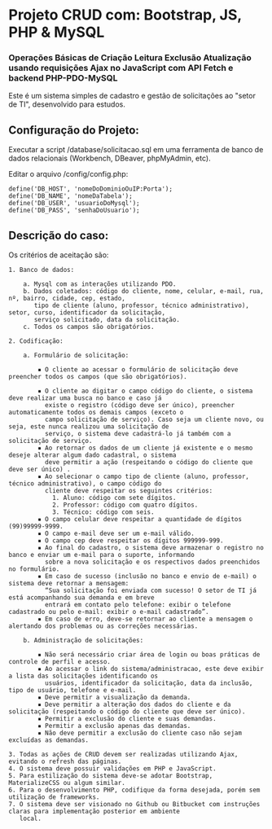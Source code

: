# **Projeto CRUD com: Bootstrap, JS, PHP & MySQL**

### **Operações Básicas de Criação Leitura Exclusão Atualização usando requisições Ajax no JavaScript com API Fetch e backend PHP-PDO-MySQL**

Este é um sistema simples de cadastro e gestão de solicitações ao "setor de TI", desenvolvido para estudos.


## **Configuração do Projeto:**

Executar a script /database/solicitacao.sql em uma ferramenta de banco de dados relacionais (Workbench, DBeaver, phpMyAdmin, etc).

Editar o arquivo /config/config.php:
    
    define('DB_HOST', 'nomeDoDominioOuIP:Porta');
    define('DB_NAME', 'nomeDaTabela');
    define('DB_USER', 'usuarioDoMysql');
    define('DB_PASS', 'senhaDoUsuario');    
 
## **Descrição do caso:**

Os critérios de aceitação são:

    1. Banco de dados: 
    
        a. Mysql com as interações utilizando PDO.
        b. Dados coletados: código do cliente, nome, celular, e-mail, rua, nº, bairro, cidade, cep, estado, 
           tipo de cliente (aluno, professor, técnico administrativo), setor, curso, identificador da solicitação, 
           serviço solicitado, data da solicitação.
        c. Todos os campos são obrigatórios.

    2. Codificação:

        a. Formulário de solicitação:

            ▪ O cliente ao acessar o formulário de solicitação deve preencher todos os campos (que são obrigatórios).

            ▪ O cliente ao digitar o campo código do cliente, o sistema deve realizar uma busca no banco e caso já 
              existe o registro (código deve ser único), preencher automaticamente todos os demais campos (exceto o 
              campo solicitação de serviço). Caso seja um cliente novo, ou seja, este nunca realizou uma solicitação de 
              serviço, o sistema deve cadastrá-lo já também com a solicitação de serviço.
            ▪ Ao retornar os dados de um cliente já existente e o mesmo deseje alterar algum dado cadastral, o sistema 
              deve permitir a ação (respeitando o código do cliente que deve ser único) .
            ▪ Ao selecionar o campo tipo de cliente (aluno, professor, técnico administrativo), o campo código do 
              cliente deve respeitar os seguintes critérios:
                1. Aluno: código com sete dígitos.
                2. Professor: código com quatro dígitos.
                3. Técnico: código com seis.   
            ▪ O campo celular deve respeitar a quantidade de dígitos (99)99999-9999.
            ▪ O campo e-mail deve ser um e-mail válido.
            ▪ O campo cep deve respeitar os dígitos 999999-999.
            ▪ Ao final do cadastro, o sistema deve armazenar o registro no banco e enviar um e-mail para o suporte, informando
              sobre a nova solicitação e os respectivos dados preenchidos no formulário.
            ▪ Em caso de sucesso (inclusão no banco e envio de e-mail) o sistema deve retornar a mensagem: 
              “Sua solicitação foi enviada com sucesso! O setor de TI já está acompanhando sua demanda e em breve 
              entrará em contato pelo telefone: exibir o telefone cadastrado ou pelo e-mail: exibir o e-mail cadastrado”.
            ▪ Em caso de erro, deve-se retornar ao cliente a mensagem o alertando dos problemas ou as correções necessárias.
            
        b. Administração de solicitações:
        
            ▪ Não será necessário criar área de login ou boas práticas de controle de perfil e acesso. 
            ▪ Ao acessar o link do sistema/administracao, este deve exibir a lista das solicitações identificando os 
              usuários, identificador da solicitação, data da inclusão, tipo de usuário, telefone e e-mail.
            ▪ Deve permitir a visualização da demanda.
            ▪ Deve permitir a alteração dos dados do cliente e da solicitação (respeitando o código do cliente que deve ser único).
            ▪ Permitir a exclusão do cliente e suas demandas.
            ▪ Permitir a exclusão apenas das demandas.
            ▪ Não deve permitir a exclusão do cliente caso não sejam excluídas as demandas. 

    3. Todas as ações de CRUD devem ser realizadas utilizando Ajax, evitando o refresh das páginas. 
    4. O sistema deve possuir validações em PHP e JavaScript.
    5. Para estilização do sistema deve-se adotar Bootstrap, MaterializeCSS ou algum similar.
    6. Para o desenvolvimento PHP, codifique da forma desejada, porém sem utilização de frameworks.
    7. O sistema deve ser visionado no Github ou Bitbucket com instruções claras para implementação posterior em ambiente
       local.
